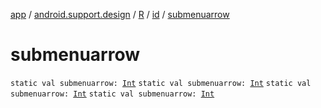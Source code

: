 [app](../../../index.md) / [android.support.design](../../index.md) / [R](../index.md) / [id](index.md) / [submenuarrow](.)

# submenuarrow

`static val submenuarrow: `[`Int`](https://kotlinlang.org/api/latest/jvm/stdlib/kotlin/-int/index.html)
`static val submenuarrow: `[`Int`](https://kotlinlang.org/api/latest/jvm/stdlib/kotlin/-int/index.html)
`static val submenuarrow: `[`Int`](https://kotlinlang.org/api/latest/jvm/stdlib/kotlin/-int/index.html)
`static val submenuarrow: `[`Int`](https://kotlinlang.org/api/latest/jvm/stdlib/kotlin/-int/index.html)